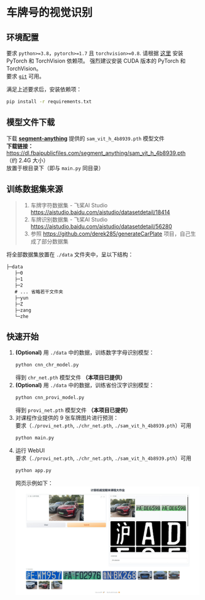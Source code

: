 # 车牌号的视觉识别

## 环境配置
要求 `python>=3.8`，`pytorch>=1.7` 且 `torchvision>=0.8`. 请根据 [这里](https://pytorch.org/get-started/locally/) 安装 PyTorch 和 TorchVision 依赖项。 强烈建议安装 CUDA 版本的 PyTorch 和 TorchVision。  
要求 [`git`](https://git-scm.com/) 可用。

满足上述要求后，安装依赖项：
```bash
pip install -r requirements.txt
```

## 模型文件下载
下载 **[segment-anything](https://github.com/facebookresearch/segment-anything)** 提供的 `sam_vit_h_4b8939.pth` 模型文件  
**下载链接：** https://dl.fbaipublicfiles.com/segment_anything/sam_vit_h_4b8939.pth  
（约 2.4G 大小）  
放置于根目录下（即与 `main.py` 同目录）

## 训练数据集来源
> 1. 车牌字符数据集 - 飞桨AI Studio https://aistudio.baidu.com/aistudio/datasetdetail/18414
> 2. 车牌识别数据集 - 飞桨AI Studio https://aistudio.baidu.com/aistudio/datasetdetail/56280
> 3. 参照 https://github.com/derek285/generateCarPlate 项目，自己生成了部分数据集

将全部数据集放置在 `./data` 文件夹中，呈以下结构：
```text
├─data
   ├─0
   ├─1
   ├─2
   # ... 省略若干文件夹
   ├─yun
   ├─Z
   ├─zang
   └─zhe
```

## 快速开始
1. **(Optional)** 用 `./data` 中的数据，训练数字字母识别模型：
   ```bash
   python cnn_chr_model.py
   ```
   得到 `chr_net.pth` 模型文件 **（本项目已提供）**
2. **(Optional)** 用 `./data` 中的数据，训练省份汉字识别模型：
   ```bash
   python cnn_provi_model.py
   ```
   得到 `provi_net.pth` 模型文件 **（本项目已提供）**
3. 对课程作业提供的 9 张车牌图片进行预测：  
   要求（`./provi_net.pth`, `./chr_net.pth`, `./sam_vit_h_4b8939.pth`）可用
   ```bash
   python main.py
   ```
4. 运行 WebUI  
   要求（`./provi_net.pth`, `./chr_net.pth`, `./sam_vit_h_4b8939.pth`）可用
   ```bash
   python app.py
   ```
   网页示例如下：
   ![](./app_demo.jpeg)
